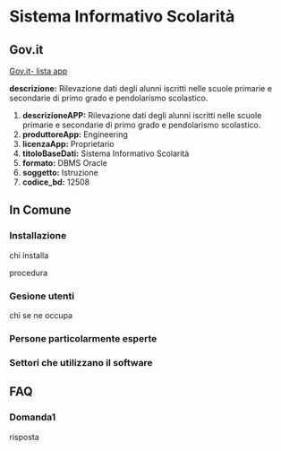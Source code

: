 # Sistema Informativo Scolarità

## Gov.it

[Gov.it- lista app](http://basidati.agid.gov.it/catalogo/amm?code=c_a944)

**descrizione:** Rilevazione dati degli alunni iscritti nelle scuole primarie e secondarie di primo grado e pendolarismo scolastico.

1. **descrizioneAPP:** Rilevazione dati degli alunni iscritti nelle scuole primarie e secondarie di primo grado e pendolarismo scolastico.
2. **produttoreApp:** Engineering
3. **licenzaApp:** Proprietario
4. **titoloBaseDati:** Sistema Informativo Scolarità
5. **formato:** DBMS Oracle
6. **soggetto:** Istruzione
7. **codice_bd:** 12508

## In Comune

### Installazione

chi installa

procedura

### Gesione utenti

chi se ne occupa

### Persone particolarmente esperte

### Settori che utilizzano il software

## FAQ

### Domanda1

risposta
